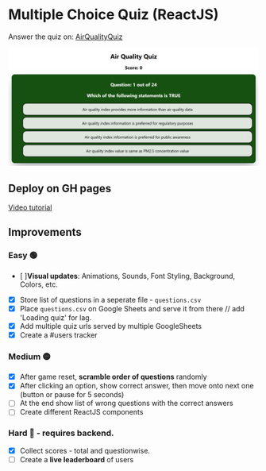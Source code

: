 # Multiple Choice Quiz (ReactJS)

Answer the quiz on: [AirQualityQuiz](https://urbanemissionsinfo.github.io/airqualityquiz/)

![alt text](image.png)

## Deploy on GH pages
[Video tutorial](https://www.youtube.com/watch?v=7wzuievFjrk)


## Improvements

### Easy 🟢 
- [ ]**Visual updates**: Animations, Sounds, Font Styling, Background, Colors, etc.
- [x] Store list of questions in a seperate file - `questions.csv`
- [x] Place `questions.csv` on Google Sheets and serve it from there // add 'Loading quiz' for lag.
- [x] Add multiple quiz urls served by multiple GoogleSheets
- [x] Create a #users tracker

### Medium 🟡

- [x] After game reset, **scramble order of questions** randomly
- [x] After clicking an option, show correct answer, then move onto next one (button or pause for 5 seconds)
- [ ] At the end show list of wrong questions with the correct answers
- [ ] Create different ReactJS components

### Hard 🔴 - requires backend.
- [x] Collect scores - total and questionwise.
- [ ] Create a **live leaderboard** of users 
